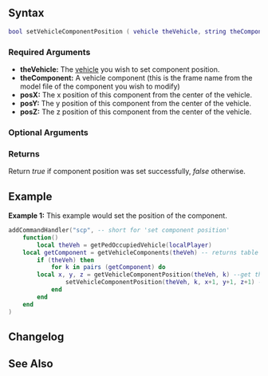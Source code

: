 Syntax
------

``` lua
bool setVehicleComponentPosition ( vehicle theVehicle, string theComponent, float posX, float posY, float posZ [, string base = "root"] )
```

### Required Arguments

-   **theVehicle:** The [vehicle](/vehicle.md "wikilink") you wish to set component position.
-   **theComponent:** A vehicle component (this is the frame name from the model file of the component you wish to modify)
-   **posX:** The x position of this component from the center of the vehicle.
-   **posY:** The y position of this component from the center of the vehicle.
-   **posZ:** The z position of this component from the center of the vehicle.

### Optional Arguments

### Returns

Return *true* if component position was set successfully, *false* otherwise.

Example
-------

**Example 1:** This example would set the position of the component.

``` lua
addCommandHandler("scp", -- short for 'set component position'
    function()
        local theVeh = getPedOccupiedVehicle(localPlayer)
    local getComponent = getVehicleComponents(theVeh) -- returns table with all the components of the vehicle
        if (theVeh) then
            for k in pairs (getComponent) do
        local x, y, z = getVehicleComponentPosition(theVeh, k) --get the position of the component
                setVehicleComponentPosition(theVeh, k, x+1, y+1, z+1) -- increases by 1 unit
            end
        end
    end
)
```

Changelog
---------

See Also
--------
